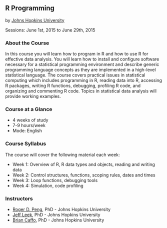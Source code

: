 ## R Programming
by [Johns Hopkins University](https://www.coursera.org/jhu)

Sessions: June 1st, 2015 to June 29th, 2015

### About the Course
In this course you will learn how to program in R and how to use R for effective data analysis. You will learn how to install and configure software necessary for a statistical programming environment and describe generic programming language concepts as they are implemented in a high-level statistical language. The course covers practical issues in statistical computing which includes programming in R, reading data into R, accessing R packages, writing R functions, debugging, profiling R code, and organizing and commenting R code. Topics in statistical data analysis will provide working examples.

### Course at a Glance
- 4 weeks of study
- 7-9 hours/week
- Mode: English

### Course Syllabus
The course will cover the following material each week:
- Week 1: Overview of R, R data types and objects, reading and writing data
- Week 2: Control structures, functions, scoping rules, dates and times
- Week 3: Loop functions, debugging tools
- Week 4: Simulation, code profiling

### Instructors
- [Roger D. Peng](http://www.biostat.jhsph.edu/~rpeng/), PhD - Johns Hopkins University
- [Jeff Leek](http://www.biostat.jhsph.edu/~jleek/), PhD - Johns Hopkins University
- [Brian Caffo](http://www.bcaffo.com/), PhD - Johns Hopkins University
